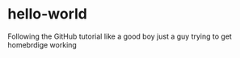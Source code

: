 # hello-world
Following the GitHub tutorial like a good boy
just a guy trying to get homebrdige working
